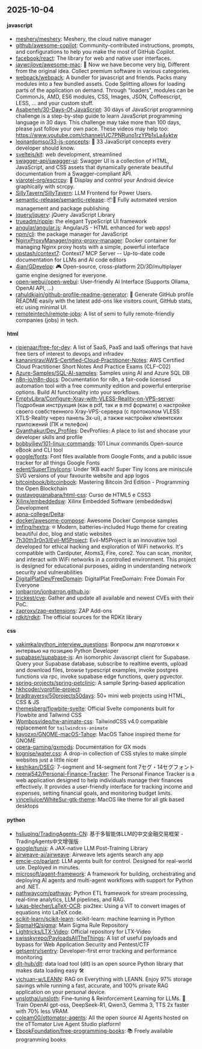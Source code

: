 ## 2025-10-04

#### javascript
* [meshery/meshery](https://github.com/meshery/meshery): Meshery, the cloud native manager
* [github/awesome-copilot](https://github.com/github/awesome-copilot): Community-contributed instructions, prompts, and configurations to help you make the most of GitHub Copilot.
* [facebook/react](https://github.com/facebook/react): The library for web and native user interfaces.
* [jaywcjlove/awesome-mac](https://github.com/jaywcjlove/awesome-mac):  Now we have become very big, Different from the original idea. Collect premium software in various categories.
* [webpack/webpack](https://github.com/webpack/webpack): A bundler for javascript and friends. Packs many modules into a few bundled assets. Code Splitting allows for loading parts of the application on demand. Through "loaders", modules can be CommonJs, AMD, ES6 modules, CSS, Images, JSON, Coffeescript, LESS, ... and your custom stuff.
* [Asabeneh/30-Days-Of-JavaScript](https://github.com/Asabeneh/30-Days-Of-JavaScript): 30 days of JavaScript programming challenge is a step-by-step guide to learn JavaScript programming language in 30 days. This challenge may take more than 100 days, please just follow your own pace. These videos may help too: https://www.youtube.com/channel/UC7PNRuno1rzYPb1xLa4yktw
* [leonardomso/33-js-concepts](https://github.com/leonardomso/33-js-concepts): 📜 33 JavaScript concepts every developer should know.
* [sveltejs/kit](https://github.com/sveltejs/kit): web development, streamlined
* [swagger-api/swagger-ui](https://github.com/swagger-api/swagger-ui): Swagger UI is a collection of HTML, JavaScript, and CSS assets that dynamically generate beautiful documentation from a Swagger-compliant API.
* [viarotel-org/escrcpy](https://github.com/viarotel-org/escrcpy): 📱 Display and control your Android device graphically with scrcpy.
* [SillyTavern/SillyTavern](https://github.com/SillyTavern/SillyTavern): LLM Frontend for Power Users.
* [semantic-release/semantic-release](https://github.com/semantic-release/semantic-release): 📦🚀 Fully automated version management and package publishing
* [jquery/jquery](https://github.com/jquery/jquery): jQuery JavaScript Library
* [trueadm/ripple](https://github.com/trueadm/ripple): the elegant TypeScript UI framework
* [angular/angular.js](https://github.com/angular/angular.js): AngularJS - HTML enhanced for web apps!
* [npm/cli](https://github.com/npm/cli): the package manager for JavaScript
* [NginxProxyManager/nginx-proxy-manager](https://github.com/NginxProxyManager/nginx-proxy-manager): Docker container for managing Nginx proxy hosts with a simple, powerful interface
* [upstash/context7](https://github.com/upstash/context7): Context7 MCP Server -- Up-to-date code documentation for LLMs and AI code editors
* [4ian/GDevelop](https://github.com/4ian/GDevelop): 🎮 Open-source, cross-platform 2D/3D/multiplayer game engine designed for everyone.
* [open-webui/open-webui](https://github.com/open-webui/open-webui): User-friendly AI Interface (Supports Ollama, OpenAI API, ...)
* [rahuldkjain/github-profile-readme-generator](https://github.com/rahuldkjain/github-profile-readme-generator): 🚀 Generate GitHub profile README easily with the latest add-ons like visitors count, GitHub stats, etc using minimal UI.
* [remoteintech/remote-jobs](https://github.com/remoteintech/remote-jobs): A list of semi to fully remote-friendly companies (jobs) in tech.

#### html
* [ripienaar/free-for-dev](https://github.com/ripienaar/free-for-dev): A list of SaaS, PaaS and IaaS offerings that have free tiers of interest to devops and infradev
* [kananinirav/AWS-Certified-Cloud-Practitioner-Notes](https://github.com/kananinirav/AWS-Certified-Cloud-Practitioner-Notes): AWS Certified Cloud Practitioner Short Notes And Practice Exams (CLF-C02)
* [Azure-Samples/SQL-AI-samples](https://github.com/Azure-Samples/SQL-AI-samples): Samples using AI and Azure SQL DB
* [n8n-io/n8n-docs](https://github.com/n8n-io/n8n-docs): Documentation for n8n, a fair-code licensed automation tool with a free community edition and powerful enterprise options. Build AI functionality into your workflows.
* [EmptyLibra/Configure-Xray-with-VLESS-Reality-on-VPS-server](https://github.com/EmptyLibra/Configure-Xray-with-VLESS-Reality-on-VPS-server): Подробная инструкция (как в pdf, так и в md формате) о настройке своего совбственного Xray-VPS-сервера (с протоколом VLESS XTLS-Reality через панель 3x-ui), а также настройке клиентских приложений (ПК и телефон)
* [Gyanthakur/Dev_Profiles](https://github.com/Gyanthakur/Dev_Profiles): DevProfiles: A place to list and shocase your developer skills and profile
* [bobbyiliev/101-linux-commands](https://github.com/bobbyiliev/101-linux-commands): 101 Linux commands Open-source eBook and CLI tool
* [google/fonts](https://github.com/google/fonts): Font files available from Google Fonts, and a public issue tracker for all things Google Fonts
* [edent/SuperTinyIcons](https://github.com/edent/SuperTinyIcons): Under 1KB each! Super Tiny Icons are miniscule SVG versions of your favourite website and app logos
* [bitcoinbook/bitcoinbook](https://github.com/bitcoinbook/bitcoinbook): Mastering Bitcoin 3rd Edition - Programming the Open Blockchain
* [gustavoguanabara/html-css](https://github.com/gustavoguanabara/html-css): Curso de HTML5 e CSS3
* [Xilinx/embeddedsw](https://github.com/Xilinx/embeddedsw): Xilinx Embedded Software (embeddedsw) Development
* [apna-college/Delta](https://github.com/apna-college/Delta): 
* [docker/awesome-compose](https://github.com/docker/awesome-compose): Awesome Docker Compose samples
* [imfing/hextra](https://github.com/imfing/hextra): 🔯 Modern, batteries-included Hugo theme for creating beautiful doc, blog and static websites
* [7h30th3r0n3/Evil-M5Project](https://github.com/7h30th3r0n3/Evil-M5Project): Evil-M5Project is an innovative tool developed for ethical hacking and exploration of WiFi networks. It's compatible with Cardputer, Atoms3, Fire, core2. You can scan, monitor, and interact with WiFi networks in a controlled environment. This project is designed for educational purposes, aiding in understanding network security and vulnerabilities
* [DigitalPlatDev/FreeDomain](https://github.com/DigitalPlatDev/FreeDomain): DigitalPlat FreeDomain: Free Domain For Everyone
* [jonbarron/jonbarron.github.io](https://github.com/jonbarron/jonbarron.github.io): 
* [trickest/cve](https://github.com/trickest/cve): Gather and update all available and newest CVEs with their PoC.
* [zaproxy/zap-extensions](https://github.com/zaproxy/zap-extensions): ZAP Add-ons
* [rdkit/rdkit](https://github.com/rdkit/rdkit): The official sources for the RDKit library

#### css
* [yakimka/python_interview_questions](https://github.com/yakimka/python_interview_questions): Вопросы для подготовки к интервью на позицию Python Developer
* [supabase/supabase-js](https://github.com/supabase/supabase-js): An isomorphic Javascript client for Supabase. Query your Supabase database, subscribe to realtime events, upload and download files, browse typescript examples, invoke postgres functions via rpc, invoke supabase edge functions, query pgvector.
* [spring-projects/spring-petclinic](https://github.com/spring-projects/spring-petclinic): A sample Spring-based application
* [hkhcoder/vprofile-project](https://github.com/hkhcoder/vprofile-project): 
* [bradtraversy/50projects50days](https://github.com/bradtraversy/50projects50days): 50+ mini web projects using HTML, CSS & JS
* [themesberg/flowbite-svelte](https://github.com/themesberg/flowbite-svelte): Official Svelte components built for Flowbite and Tailwind CSS
* [Wombosvideo/tw-animate-css](https://github.com/Wombosvideo/tw-animate-css): TailwindCSS v4.0 compatible replacement for `tailwindcss-animate`
* [kayozxo/GNOME-macOS-Tahoe](https://github.com/kayozxo/GNOME-macOS-Tahoe): MacOS Tahoe inspired theme for GNOME
* [opera-gaming/gxmods](https://github.com/opera-gaming/gxmods): Documentation for GX mods
* [kognise/water.css](https://github.com/kognise/water.css): A drop-in collection of CSS styles to make simple websites just a little nicer
* [keshikan/DSEG](https://github.com/keshikan/DSEG): 7-segment and 14-segment font 7セグ・14セグフォント
* [neeraj542/Personal-Finance-Tracker](https://github.com/neeraj542/Personal-Finance-Tracker): The Personal Finance Tracker is a web application designed to help individuals manage their finances effectively. It provides a user-friendly interface for tracking income and expenses, setting financial goals, and monitoring budget limits.
* [vinceliuice/WhiteSur-gtk-theme](https://github.com/vinceliuice/WhiteSur-gtk-theme): MacOS like theme for all gtk based desktops

#### python
* [hsliuping/TradingAgents-CN](https://github.com/hsliuping/TradingAgents-CN): 基于多智能体LLM的中文金融交易框架 - TradingAgents中文增强版
* [google/tunix](https://github.com/google/tunix): A JAX-native LLM Post-Training Library
* [airweave-ai/airweave](https://github.com/airweave-ai/airweave): Airweave lets agents search any app
* [emcie-co/parlant](https://github.com/emcie-co/parlant): LLM agents built for control. Designed for real-world use. Deployed in minutes.
* [microsoft/agent-framework](https://github.com/microsoft/agent-framework): A framework for building, orchestrating and deploying AI agents and multi-agent workflows with support for Python and .NET.
* [pathwaycom/pathway](https://github.com/pathwaycom/pathway): Python ETL framework for stream processing, real-time analytics, LLM pipelines, and RAG.
* [lukas-blecher/LaTeX-OCR](https://github.com/lukas-blecher/LaTeX-OCR): pix2tex: Using a ViT to convert images of equations into LaTeX code.
* [scikit-learn/scikit-learn](https://github.com/scikit-learn/scikit-learn): scikit-learn: machine learning in Python
* [SigmaHQ/sigma](https://github.com/SigmaHQ/sigma): Main Sigma Rule Repository
* [Lightricks/LTX-Video](https://github.com/Lightricks/LTX-Video): Official repository for LTX-Video
* [swisskyrepo/PayloadsAllTheThings](https://github.com/swisskyrepo/PayloadsAllTheThings): A list of useful payloads and bypass for Web Application Security and Pentest/CTF
* [getsentry/sentry](https://github.com/getsentry/sentry): Developer-first error tracking and performance monitoring
* [dlt-hub/dlt](https://github.com/dlt-hub/dlt): data load tool (dlt) is an open source Python library that makes data loading easy 🛠️
* [yichuan-w/LEANN](https://github.com/yichuan-w/LEANN): RAG on Everything with LEANN. Enjoy 97% storage savings while running a fast, accurate, and 100% private RAG application on your personal device.
* [unslothai/unsloth](https://github.com/unslothai/unsloth): Fine-tuning & Reinforcement Learning for LLMs. 🦥 Train OpenAI gpt-oss, DeepSeek-R1, Qwen3, Gemma 3, TTS 2x faster with 70% less VRAM.
* [coleam00/ottomator-agents](https://github.com/coleam00/ottomator-agents): All the open source AI Agents hosted on the oTTomator Live Agent Studio platform!
* [EbookFoundation/free-programming-books](https://github.com/EbookFoundation/free-programming-books): 📚 Freely available programming books
